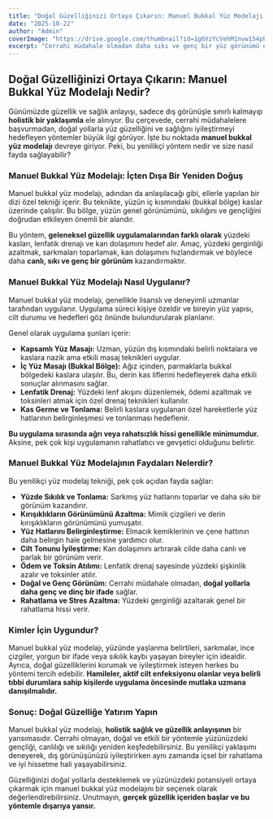 ```yaml
---
title: "Doğal Güzelliğinizi Ortaya Çıkarın: Manuel Bukkal Yüz Modelajı Rehberi"
date: "2025-10-22"
author: "Admin"
coverImage: "https://drive.google.com/thumbnail?id=1g6VzYcVehM1nvw154phVrxUG-TWfhYlg&sz=w1000"
excerpt: "Cerrahi müdahale olmadan daha sıkı ve genç bir yüz görünümü elde edin. Manuel bukkal yüz modelajının sırlarını keşfedin."
---
```

## Doğal Güzelliğinizi Ortaya Çıkarın: Manuel Bukkal Yüz Modelajı Nedir?

Günümüzde güzellik ve sağlık anlayışı, sadece dış görünüşle sınırlı kalmayıp **holistik bir yaklaşımla** ele alınıyor. Bu çerçevede, cerrahi müdahalelere başvurmadan, doğal yollarla yüz güzelliğini ve sağlığını iyileştirmeyi hedefleyen yöntemler büyük ilgi görüyor. İşte bu noktada **manuel bukkal yüz modelajı** devreye giriyor. Peki, bu yenilikçi yöntem nedir ve size nasıl fayda sağlayabilir?

### Manuel Bukkal Yüz Modelajı: İçten Dışa Bir Yeniden Doğuş

Manuel bukkal yüz modelajı, adından da anlaşılacağı gibi, ellerle yapılan bir dizi özel tekniği içerir. Bu teknikte, yüzün iç kısmındaki (bukkal bölge) kaslar üzerinde çalışılır. Bu bölge, yüzün genel görünümünü, sıkılığını ve gençliğini doğrudan etkileyen önemli bir alandır.

Bu yöntem, **geleneksel güzellik uygulamalarından farklı olarak** yüzdeki kasları, lenfatik drenajı ve kan dolaşımını hedef alır. Amaç, yüzdeki gerginliği azaltmak, sarkmaları toparlamak, kan dolaşımını hızlandırmak ve böylece daha **canlı, sıkı ve genç bir görünüm** kazandırmaktır.

### Manuel Bukkal Yüz Modelajı Nasıl Uygulanır?

Manuel bukkal yüz modelajı, genellikle lisanslı ve deneyimli uzmanlar tarafından uygulanır. Uygulama süreci kişiye özeldir ve bireyin yüz yapısı, cilt durumu ve hedefleri göz önünde bulundurularak planlanır.

Genel olarak uygulama şunları içerir:

*   **Kapsamlı Yüz Masajı:** Uzman, yüzün dış kısmındaki belirli noktalara ve kaslara nazik ama etkili masaj teknikleri uygular.
*   **İç Yüz Masajı (Bukkal Bölge):** Ağız içinden, parmaklarla bukkal bölgedeki kaslara ulaşılır. Bu, derin kas liflerini hedefleyerek daha etkili sonuçlar alınmasını sağlar.
*   **Lenfatik Drenaj:** Yüzdeki lenf akışını düzenlemek, ödemi azaltmak ve toksinleri atmak için özel drenaj teknikleri kullanılır.
*   **Kas Germe ve Tonlama:** Belirli kaslara uygulanan özel hareketlerle yüz hatlarının belirginleşmesi ve tonlanması hedeflenir.

**Bu uygulama sırasında ağrı veya rahatsızlık hissi genellikle minimumdur.** Aksine, pek çok kişi uygulamanın rahatlatıcı ve gevşetici olduğunu belirtir.

### Manuel Bukkal Yüz Modelajının Faydaları Nelerdir?

Bu yenilikçi yüz modelaj tekniği, pek çok açıdan fayda sağlar:

*   **Yüzde Sıkılık ve Tonlama:** Sarkmış yüz hatlarını toparlar ve daha sıkı bir görünüm kazandırır.
*   **Kırışıklıkların Görünümünü Azaltma:** Mimik çizgileri ve derin kırışıklıkların görünümünü yumuşatır.
*   **Yüz Hatlarını Belirginleştirme:** Elmacık kemiklerinin ve çene hattının daha belirgin hale gelmesine yardımcı olur.
*   **Cilt Tonunu İyileştirme:** Kan dolaşımını artırarak cilde daha canlı ve parlak bir görünüm verir.
*   **Ödem ve Toksin Atılımı:** Lenfatik drenaj sayesinde yüzdeki şişkinlik azalır ve toksinler atılır.
*   **Doğal ve Genç Görünüm:** Cerrahi müdahale olmadan, **doğal yollarla daha genç ve dinç bir ifade** sağlar.
*   **Rahatlama ve Stres Azaltma:** Yüzdeki gerginliği azaltarak genel bir rahatlama hissi verir.

### Kimler İçin Uygundur?

Manuel bukkal yüz modelajı, yüzünde yaşlanma belirtileri, sarkmalar, ince çizgiler, yorgun bir ifade veya sıkılık kaybı yaşayan bireyler için idealdir. Ayrıca, doğal güzelliklerini korumak ve iyileştirmek isteyen herkes bu yöntemi tercih edebilir. **Hamileler, aktif cilt enfeksiyonu olanlar veya belirli tıbbi durumlara sahip kişilerde uygulama öncesinde mutlaka uzmana danışılmalıdır.**

### Sonuç: Doğal Güzelliğe Yatırım Yapın

Manuel bukkal yüz modelajı, **holistik sağlık ve güzellik anlayışının** bir yansımasıdır. Cerrahi olmayan, doğal ve etkili bir yöntemle yüzünüzdeki gençliği, canlılığı ve sıkılığı yeniden keşfedebilirsiniz. Bu yenilikçi yaklaşımı deneyerek, dış görünüşünüzü iyileştirirken aynı zamanda içsel bir rahatlama ve iyi hissetme hali yaşayabilirsiniz.

Güzelliğinizi doğal yollarla desteklemek ve yüzünüzdeki potansiyeli ortaya çıkarmak için manuel bukkal yüz modelajını bir seçenek olarak değerlendirebilirsiniz. Unutmayın, **gerçek güzellik içeriden başlar ve bu yöntemle dışarıya yansır.**